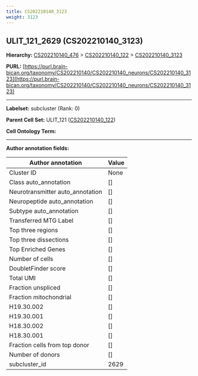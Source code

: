 ```yaml
---
title: CS202210140_3123
weight: 3123
---
```

## ULIT_121_2629 (CS202210140_3123)
<b>Hierarchy: </b>
[CS202210140_476](../CS202210140_476) >
[CS202210140_122](../CS202210140_122) >
[CS202210140_3123](../CS202210140_3123)

**PURL:** [https://purl.brain-bican.org/taxonomy/CS202210140/CS202210140_neurons/CS202210140_3123](https://purl.brain-bican.org/taxonomy/CS202210140/CS202210140_neurons/CS202210140_3123)

---


**Labelset:** subcluster (Rank: 0)

**Parent Cell Set:** ULIT_121 ([CS202210140_122](../CS202210140_122))



**Cell Ontology Term:** 

[MARKER GENES.]: #


---

[TRANSFERRED ANNOTATIONS.]: #


[AUTHOR ANNOTATION FIELDS.]: #


**Author annotation fields:**

| Author annotation | Value |
|-------------------|-------|
|Cluster ID|None|
|Class auto_annotation|[]|
|Neurotransmitter auto_annotation|[]|
|Neuropeptide auto_annotation|[]|
|Subtype auto_annotation|[]|
|Transferred MTG Label|[]|
|Top three regions|[]|
|Top three dissections|[]|
|Top Enriched Genes|[]|
|Number of cells|[]|
|DoubletFinder score|[]|
|Total UMI|[]|
|Fraction unspliced|[]|
|Fraction mitochondrial|[]|
|H19.30.002|[]|
|H19.30.001|[]|
|H18.30.002|[]|
|H18.30.001|[]|
|Fraction cells from top donor|[]|
|Number of donors|[]|
|subcluster_id|2629|
